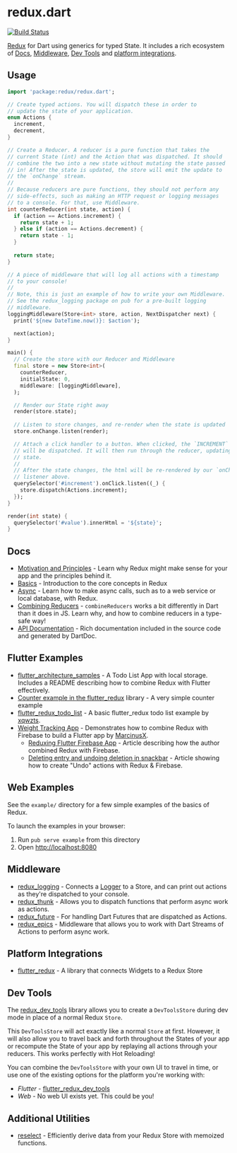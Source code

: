 # redux.dart

[![Build Status](https://api.travis-ci.org/johnpryan/redux.dart.svg?branch=master)](https://travis-ci.org/johnpryan/redux.dart)

[Redux](http://redux.js.org/) for Dart using generics for typed State. It includes a rich ecosystem of [Docs](#docs), [Middleware](#middleware), [Dev Tools](#dev-tools) and [platform integrations](#platform-integrations).

## Usage

```dart
import 'package:redux/redux.dart';

// Create typed actions. You will dispatch these in order to
// update the state of your application.
enum Actions {
  increment,
  decrement,
}

// Create a Reducer. A reducer is a pure function that takes the 
// current State (int) and the Action that was dispatched. It should
// combine the two into a new state without mutating the state passed
// in! After the state is updated, the store will emit the update to 
// the `onChange` stream.
// 
// Because reducers are pure functions, they should not perform any 
// side-effects, such as making an HTTP request or logging messages
// to a console. For that, use Middleware.
int counterReducer(int state, action) {
  if (action == Actions.increment) {
    return state + 1;
  } else if (action == Actions.decrement) {
    return state - 1;
  }
  
  return state;
}

// A piece of middleware that will log all actions with a timestamp
// to your console!
// 
// Note, this is just an example of how to write your own Middleware.
// See the redux_logging package on pub for a pre-built logging 
// middleware.
loggingMiddleware(Store<int> store, action, NextDispatcher next) {
  print('${new DateTime.now()}: $action');

  next(action);
}

main() {
  // Create the store with our Reducer and Middleware
  final store = new Store<int>(
    counterReducer, 
    initialState: 0, 
    middleware: [loggingMiddleware],
  );

  // Render our State right away
  render(store.state);
  
  // Listen to store changes, and re-render when the state is updated
  store.onChange.listen(render);

  // Attach a click handler to a button. When clicked, the `INCREMENT` action
  // will be dispatched. It will then run through the reducer, updating the 
  // state.
  //
  // After the state changes, the html will be re-rendered by our `onChange`
  // listener above. 
  querySelector('#increment').onClick.listen((_) {
    store.dispatch(Actions.increment);
  });
}

render(int state) {
  querySelector('#value').innerHtml = '${state}';
}
```

## Docs

  * [Motivation and Principles](https://github.com/johnpryan/redux.dart/blob/master/doc/why.md) - Learn why Redux might make sense for your app and the principles behind it.
  * [Basics](https://github.com/johnpryan/redux.dart/blob/master/doc/basics.md) - Introduction to the core concepts in Redux
  * [Async](https://github.com/johnpryan/redux.dart/blob/master/doc/async.md) - Learn how to make async calls, such as to a web service or local database, with Redux. 
  * [Combining Reducers](https://github.com/johnpryan/redux.dart/blob/master/doc/combine_reducers.md) - `combineReducers` works a bit differently in Dart than it does in JS. Learn why, and how to combine reducers in a type-safe way!
  * [API Documentation](https://www.dartdocs.org/documentation/redux/latest) - Rich documentation included in the source code and generated by DartDoc.

## Flutter Examples

  * [flutter_architecture_samples](https://gitlab.com/brianegan/flutter_architecture_samples/tree/master/example/redux) - A Todo List App with local storage. Includes a README describing how to combine Redux with Flutter effectively.
  * [Counter example in the flutter_redux](https://gitlab.com/brianegan/flutter_redux/tree/master/example) library - A very simple counter example
  * [flutter_redux_todo_list](https://github.com/xqwzts/flutter-redux-todo-list) - A basic flutter_redux todo list example by [xqwzts](https://github.com/xqwzts).
  * [Weight Tracking App](https://github.com/MSzalek-Mobile/weight_tracker/) - Demonstrates how to combine Redux with Firebase to build a Flutter app by [MarcinusX](https://github.com/MarcinusX).
       * [Reduxing Flutter Firebase App](https://marcinszalek.pl/flutter/reduxing-flutter/) - Article describing how the author combined Redux with Firebase.
       * [Deleting entry and undoing deletion in snackbar](https://marcinszalek.pl/flutter/deleting-entry-with-undo/) - Article showing how to create "Undo" actions with Redux & Firebase. 

## Web Examples

See the `example/` directory for a few simple examples of the basics of Redux.

To launch the examples in your browser:

  1. Run `pub serve example` from this directory
  2. Open [http://localhost:8080](http://localhost:8080)

## Middleware

  * [redux_logging](https://pub.dartlang.org/packages/redux_logging) - Connects a [Logger](https://pub.dartlang.org/packages/logging) to a Store, and can print out actions as they're dispatched to your console.
  * [redux_thunk](https://pub.dartlang.org/packages/redux_thunk) - Allows you to dispatch functions that perform async work as actions.
  * [redux_future](https://pub.dartlang.org/packages/redux_future) - For handling Dart Futures that are dispatched as Actions.
  * [redux_epics](https://pub.dartlang.org/packages/redux_epics) - Middleware that allows you to work with Dart Streams of Actions to perform async work.

## Platform Integrations

  * [flutter_redux](https://pub.dartlang.org/packages/flutter_redux) - A library that connects Widgets to a Redux Store

## Dev Tools

The [redux_dev_tools](https://pub.dartlang.org/packages/redux_dev_tools) library allows you to create a `DevToolsStore` during dev mode in place of a normal Redux `Store`. 

This `DevToolsStore` will act exactly like a normal `Store` at first. However, it will also allow you to travel back and forth throughout the States of your app or recompute the State of your app by replaying all actions through your reducers. This works perfectly with Hot Reloading!

You can combine the `DevToolsStore` with your own UI to travel in time, or use one of the existing options for the platform you're working with:

  * *Flutter* - [flutter_redux_dev_tools](https://pub.dartlang.org/packages/flutter_redux_dev_tools)
  * *Web* - No web UI exists yet. This could be you!
  
## Additional Utilities

  * [reselect](https://pub.dartlang.org/packages/reselect) - Efficiently derive data from your Redux Store with memoized functions.
